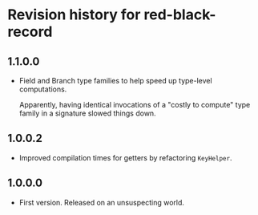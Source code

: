 # Revision history for red-black-record

## 1.1.0.0

* Field and Branch type families to help speed up type-level computations. 

  Apparently, having identical invocations of a "costly to compute" type family
  in a signature slowed things down.

## 1.0.0.2

* Improved compilation times for getters by refactoring `KeyHelper`.

## 1.0.0.0

* First version. Released on an unsuspecting world.
